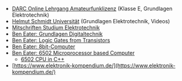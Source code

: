- [DARC Online Lehrgang Amateurfunklizenz](https://www.darc.de/der-club/referate/ajw/darc-online-lehrgang/) (Klasse E, Grundlagen Elektrotechnik)
- [Helmut Schmidt Universität](https://www.hsu-hh.de/get/lehre/repetitorium) (Grundlagen Elektrotechnik, Videos)
- [Mitschriften Studium Elektrotechnik](https://fkurz.net/et/)
- [Ben Eater: Grundlagen Digitaltechnik](https://www.youtube.com/playlist?list=PLowKtXNTBypETld5oX1ZMI-LYoA2LWi8D)
- [Ben Eater: Logic Gates from Transistors](https://www.youtube.com/watch?v=sTu3LwpF6XI)
- [Ben Eater: 8bit-Computer](https://www.youtube.com/playlist?list=PLowKtXNTBypGqImE405J2565dvjafglHU)
- [Ben Eater: 6502 Microprocessor based Computer](https://www.youtube.com/playlist?list=PLowKtXNTBypFbtuVMUVXNR0z1mu7dp7eH)
  - [6502 CPU in C++](https://www.youtube.com/watch?v=qJgsuQoy9bc&list=PLLwK93hM93Z13TRzPx9JqTIn33feefl37)
- [https://www.elektronik-kompendium.de/](https://www.elektronik-kompendium.de/)
